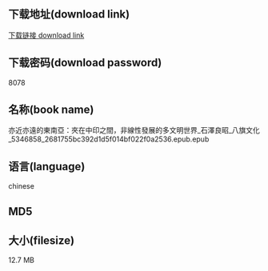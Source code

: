 ## 下载地址(download link)
[下载链接 download link](https://tutu365.netlify.app/?s=%E4%BA%A6%E8%BF%91%E4%BA%A6%E9%81%A0%E7%9A%84%E6%9D%B1%E5%8D%97%E4%BA%9E%EF%BC%9A%E5%A4%BE%E5%9C%A8%E4%B8%AD%E5%8D%B0%E4%B9%8B%E9%96%93%EF%BC%8C%E9%9D%9E%E7%B7%9A%E6%80%A7%E7%99%BC%E5%B1%95%E7%9A%84%E5%A4%9A%E6%96%87%E6%98%8E%E4%B8%96%E7%95%8C_%E7%9F%B3%E6%BE%A4%E8%89%AF%E6%98%AD_%E5%85%AB%E6%97%97%E6%96%87%E5%8C%96_5346858_2681755bc392d1d5f014bf022f0a2536.epub)

## 下载密码(download password)
8078

## 名称(book name)
亦近亦遠的東南亞：夾在中印之間，非線性發展的多文明世界_石澤良昭_八旗文化_5346858_2681755bc392d1d5f014bf022f0a2536.epub.epub

## 语言(language)
chinese

## MD5


## 大小(filesize)
12.7 MB
